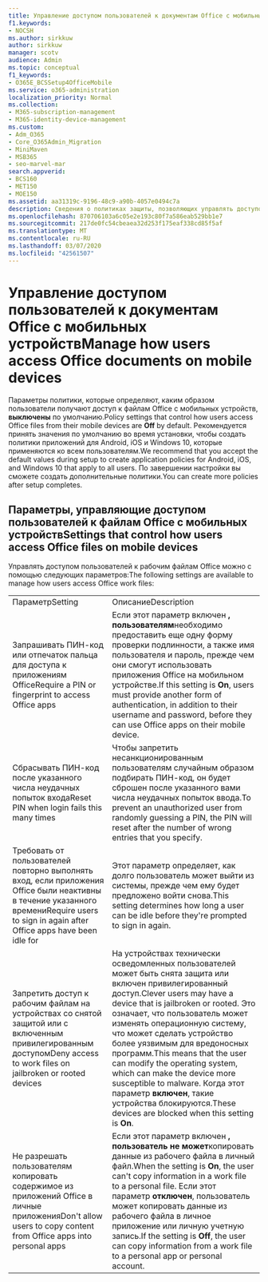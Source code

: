 ```yaml
---
title: Управление доступом пользователей к документам Office с мобильных устройств
f1.keywords:
- NOCSH
ms.author: sirkkuw
author: sirkkuw
manager: scotv
audience: Admin
ms.topic: conceptual
f1_keywords:
- O365E_BCSSetup4OfficeMobile
ms.service: o365-administration
localization_priority: Normal
ms.collection:
- M365-subscription-management
- M365-identity-device-management
ms.custom:
- Adm_O365
- Core_O365Admin_Migration
- MiniMaven
- MSB365
- seo-marvel-mar
search.appverid:
- BCS160
- MET150
- MOE150
ms.assetid: aa31319c-9196-48c9-a90b-4057e0494c7a
description: Сведения о политиках защиты, позволяющих управлять доступом пользователей к приложениям Office и рабочим файлам с мобильных устройств.
ms.openlocfilehash: 870706103a6c05e2e193c80f7a586eab529bb1e7
ms.sourcegitcommit: 217de0fc54cbeaea32d253f175eaf338cd85f5af
ms.translationtype: MT
ms.contentlocale: ru-RU
ms.lasthandoff: 03/07/2020
ms.locfileid: "42561507"
---
```

# <a name="manage-how-users-access-office-documents-on-mobile-devices"></a><span data-ttu-id="250a6-103">Управление доступом пользователей к документам Office с мобильных устройств</span><span class="sxs-lookup"><span data-stu-id="250a6-103">Manage how users access Office documents on mobile devices</span></span>

 <span data-ttu-id="250a6-104">Параметры политики, которые определяют, каким образом пользователи получают доступ к файлам Office с мобильных устройств, **выключены** по умолчанию.</span><span class="sxs-lookup"><span data-stu-id="250a6-104">Policy settings that control how users access Office files from their mobile devices are **Off** by default.</span></span> <span data-ttu-id="250a6-105">Рекомендуется принять значения по умолчанию во время установки, чтобы создать политики приложений для Android, iOS и Windows 10, которые применяются ко всем пользователям.</span><span class="sxs-lookup"><span data-stu-id="250a6-105">We recommend that you accept the default values during setup to create application policies for Android, iOS, and Windows 10 that apply to all users.</span></span> <span data-ttu-id="250a6-106">По завершении настройки вы сможете создать дополнительные политики.</span><span class="sxs-lookup"><span data-stu-id="250a6-106">You can create more policies after setup completes.</span></span> 
  
## <a name="settings-that-control-how-users-access-office-files-on-mobile-devices"></a><span data-ttu-id="250a6-107">Параметры, управляющие доступом пользователей к файлам Office с мобильных устройств</span><span class="sxs-lookup"><span data-stu-id="250a6-107">Settings that control how users access Office files on mobile devices</span></span>

<span data-ttu-id="250a6-108">Управлять доступом пользователей к рабочим файлам Office можно с помощью следующих параметров:</span><span class="sxs-lookup"><span data-stu-id="250a6-108">The following settings are available to manage how users access Office work files:</span></span>
  
|||
|:-----|:-----|
|<span data-ttu-id="250a6-109">Параметр</span><span class="sxs-lookup"><span data-stu-id="250a6-109">Setting</span></span>  <br/> |<span data-ttu-id="250a6-110">Описание</span><span class="sxs-lookup"><span data-stu-id="250a6-110">Description</span></span>  <br/> |
|<span data-ttu-id="250a6-111">Запрашивать ПИН-код или отпечаток пальца для доступа к приложениям Office</span><span class="sxs-lookup"><span data-stu-id="250a6-111">Require a PIN or fingerprint to access Office apps</span></span>  <br/> |<span data-ttu-id="250a6-112">Если этот параметр включен **, пользователям**необходимо предоставить еще одну форму проверки подлинности, а также имя пользователя и пароль, прежде чем они смогут использовать приложения Office на мобильном устройстве.</span><span class="sxs-lookup"><span data-stu-id="250a6-112">If this setting is **On**, users must provide another form of authentication, in addition to their username and password, before they can use Office apps on their mobile device.</span></span>  <br/> |
|<span data-ttu-id="250a6-113">Сбрасывать ПИН-код после указанного числа неудачных попыток входа</span><span class="sxs-lookup"><span data-stu-id="250a6-113">Reset PIN when login fails this many times</span></span>  <br/> |<span data-ttu-id="250a6-114">Чтобы запретить несанкционированным пользователям случайным образом подбирать ПИН-код, он будет сброшен после указанного вами числа неудачных попыток ввода.</span><span class="sxs-lookup"><span data-stu-id="250a6-114">To prevent an unauthorized user from randomly guessing a PIN, the PIN will reset after the number of wrong entries that you specify.</span></span>  <br/> |
|<span data-ttu-id="250a6-115">Требовать от пользователей повторно выполнять вход, если приложения Office были неактивны в течение указанного времени</span><span class="sxs-lookup"><span data-stu-id="250a6-115">Require users to sign in again after Office apps have been idle for</span></span>  <br/> |<span data-ttu-id="250a6-116">Этот параметр определяет, как долго пользователь может выйти из системы, прежде чем ему будет предложено войти снова.</span><span class="sxs-lookup"><span data-stu-id="250a6-116">This setting determines how long a user can be idle before they're prompted to sign in again.</span></span>  <br/> |
|<span data-ttu-id="250a6-117">Запретить доступ к рабочим файлам на устройствах со снятой защитой или с включенным привилегированным доступом</span><span class="sxs-lookup"><span data-stu-id="250a6-117">Deny access to work files on jailbroken or rooted devices</span></span>  <br/> |<span data-ttu-id="250a6-118">На устройствах технически осведомленных пользователей может быть снята защита или включен привилегированный доступ.</span><span class="sxs-lookup"><span data-stu-id="250a6-118">Clever users may have a device that is jailbroken or rooted.</span></span> <span data-ttu-id="250a6-119">Это означает, что пользователь может изменять операционную систему, что может сделать устройство более уязвимым для вредоносных программ.</span><span class="sxs-lookup"><span data-stu-id="250a6-119">This means that the user can modify the operating system, which can make the device more susceptible to malware.</span></span> <span data-ttu-id="250a6-120">Когда этот параметр **включен**, такие устройства блокируются.</span><span class="sxs-lookup"><span data-stu-id="250a6-120">These devices are blocked when this setting is **On**.</span></span>  <br/> |
|<span data-ttu-id="250a6-121">Не разрешать пользователям копировать содержимое из приложений Office в личные приложения</span><span class="sxs-lookup"><span data-stu-id="250a6-121">Don't allow users to copy content from Office apps into personal apps</span></span>  <br/> |<span data-ttu-id="250a6-122">Если этот параметр включен **, пользователь не может**копировать данные из рабочего файла в личный файл.</span><span class="sxs-lookup"><span data-stu-id="250a6-122">When the setting is **On**, the user can't copy information in a work file to a personal file.</span></span> <span data-ttu-id="250a6-123">Если этот параметр **отключен**, пользователь может копировать данные из рабочего файла в личное приложение или личную учетную запись.</span><span class="sxs-lookup"><span data-stu-id="250a6-123">If the setting is **Off**, the user can copy information from a work file to a personal app or personal account.</span></span>  <br/> |
   

